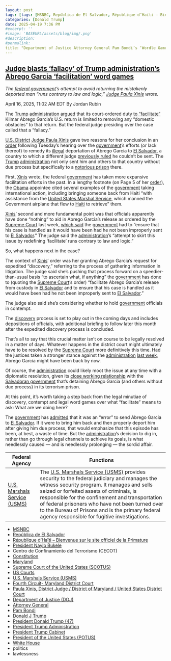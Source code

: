 ```yaml
---
layout: post
tags: [tags: [MSNBC, República de El Salvador, République d’Haïti – Bienvenue sur le site officiel de la Primature, President Nayib Bukele, Centro de Confinamiento del Terrorismo (CECOT), Constitution, Maryland, Supreme Court of the United States (SCOTUS), US Courts, U.S. Marshals Service (USMS), Fourth Circuit- Maryland District Court, Paula Xinis District Judge / District of Maryland / United States District Court, Department of Justice (DOJ), Attorney General, Pam Bondi, Donald J Trump, President Donald Trump (47), President Trump Administration, President Trump Cabinet, President of the United States (POTUS), White House, politics, lawlessness]
categories: [Donald Trump]
date: 2025-04-19 7:36 PM
#excerpt: ''
#image: 'BASEURL/assets/blog/img/.png'
#description:
#permalink:
title: "Department of Justice Attorney General Pam Bondi’s ‘Wordle Games’"
---
```


## [Judge blasts ‘fallacy’ of Trump administration’s Abrego Garcia ‘facilitation’ word games](https://www.msnbc.com/deadline-white-house/deadline-legal-blog/kilmar-abrego-garcia-facilitate-judge-paula-xinis-rcna201495)

*The [federal government](https://www.whitehouse.gov/)’s attempt to avoid returning the mistakenly deported man “runs contrary to law and logic,” [Judge Paula Xinis](https://www.mdd.uscourts.gov/paula-xinis-district-judge) wrote.*

April 16, 2025, 11:02 AM EDT
By Jordan Rubin

The [Trump](https://www.donaldjtrump.com/) [administration](https://www.whitehouse.gov/administration/) [argued](https://storage.courtlistener.com/recap/gov.uscourts.mdd.578815/gov.uscourts.mdd.578815.65.0.pdf) that its court-ordered duty [to “facilitate”](https://www.msnbc.com/deadline-white-house/deadline-legal-blog/trump-kilmar-abrego-garcia-deportation-supreme-court-rcna201104) Kilmar Abrego Garcia’s U.S. return is limited to removing any “domestic obstacles” to that return. But the federal judge presiding over the case called that a “fallacy.”

[U.S. District](https://www.mdd.uscourts.gov/) [Judge Paula Xinis](https://www.mdd.uscourts.gov/paula-xinis-district-judge) gave two reasons for her conclusion in an [order](https://storage.courtlistener.com/recap/gov.uscourts.mdd.578815/gov.uscourts.mdd.578815.79.0.pdf) following Tuesday’s hearing over the [government](https://www.whitehouse.gov/)’s efforts (or lack thereof) to remedy its [illegal](https://www.supremecourt.gov/opinions/24pdf/24a949_lkhn.pdf) deportation of Abrego Garcia to [El Salvador](https://www.gob.sv/), a country to which a different judge [previously ruled](https://storage.courtlistener.com/recap/gov.uscourts.mdd.578815/gov.uscourts.mdd.578815.1.1_3.pdf) he couldn’t be sent. The [Trump](https://www.donaldjtrump.com/) [administration](https://www.whitehouse.gov/administration/) not only sent him and others to that country without due process but specifically to a [notorious prison](https://www.usnews.com/photos/2025/04/15/photos-inside-el-salvadors-mega-prison) there.

First, [Xinis](https://www.mdd.uscourts.gov/paula-xinis-district-judge) wrote, the federal [government](https://www.whitehouse.gov/) has taken more expansive facilitation efforts in the past. In a lengthy footnote (on Page 5 of her [order](https://storage.courtlistener.com/recap/gov.uscourts.mdd.578815/gov.uscourts.mdd.578815.79.0.pdf)), the [Obama](https://obamawhitehouse.archives.gov/) appointee cited several examples of the [government](https://www.whitehouse.gov/) taking international action, including bringing someone back from Haiti “with assistance from the [United States Marshal Service](http://www.usdoj.gov/marshals/), which manned the Government airplane that flew to [Haiti](https://www.primature.gouv.ht/) to retrieve” them.

[Xinis](https://www.mdd.uscourts.gov/paula-xinis-district-judge)’ second and more fundamental point was that officials apparently have done “nothing” to aid in Abrego Garcia’s release as ordered by the [Supreme Court](https://www.supremecourt.gov/) last week, [which said](https://www.supremecourt.gov/opinions/24pdf/24a949_lkhn.pdf) the [government](https://www.whitehouse.gov/) had to “ensure that his case is handled as it would have been had he not been improperly sent to [El Salvador](https://www.gob.sv/).” The judge said the [administration](https://www.whitehouse.gov/administration/)’s “attempt to skirt this issue by redefining ‘facilitate’ runs contrary to law and logic.”

So, what happens next in the case?

The context of [Xinis](https://www.mdd.uscourts.gov/paula-xinis-district-judge)’ order was her granting Abrego Garcia’s request for expedited “discovery,” referring to the process of gathering information in litigation. The judge said she’s pushing that process forward on a speedier-than-usual basis “to ascertain what, if anything” the [government](https://www.whitehouse.gov/) has done to (quoting the [Supreme Court](https://www.supremecourt.gov/)’s order) “facilitate Abrego Garcia’s release from custody in [El Salvador](https://www.gob.sv/) and to ensure that his case is handled as it would have been had he not been improperly sent to [El Salvador](https://www.gob.sv/).”

The judge also said she’s considering whether to hold [government](https://www.whitehouse.gov/) officials in contempt.  

The [discovery](https://www.law.cornell.edu/wex/discovery) process is set to play out in the coming days and includes depositions of officials, with additional briefing to follow later this month after the expedited discovery process is concluded.

That’s all to say that this crucial matter isn’t on course to be legally resolved in a matter of days. Whatever happens in the district court might ultimately have to be resolved by the [Supreme Court](https://www.supremecourt.gov/) more definitively this time. Had the justices taken a stronger stance against the [administration](https://www.whitehouse.gov/administration/) [last week](https://www.msnbc.com/deadline-white-house/deadline-legal-blog/trump-kilmar-abrego-garcia-deportation-supreme-court-rcna201104), Abrego Garcia might have been back by now.

Of course, the [administration](https://www.whitehouse.gov/administration/) could likely moot the issue at any time with a diplomatic resolution, given its [close working relationship](https://www.msnbc.com/deadline-white-house/deadline-legal-blog/nayib-bukele-white-house-kilmar-abrego-garcia-rcna201287) with the [Salvadoran government](https://www.gob.sv/) that’s detaining Abrego Garcia (and others without due process) in its terrorism prison.

At this point, it’s worth taking a step back from the legal minutiae of discovery, contempt and legal word games over what “facilitate” means to ask: What are we doing here?

The [government](https://www.whitehouse.gov/) has [admitted](https://www.supremecourt.gov/DocketPDF/24/24A949/354843/20250407103341248_Kristi%20Noem%20application.pdf) that it was an “error” to send Abrego Garcia to [El Salvador](https://www.gob.sv/). If it were to bring him back and then properly deport him after giving him due process, that would emphasize that this episode has been, at best, a waste of time. But the [administration](https://www.whitehouse.gov/administration/)’s decision to dig in, rather than go through legal channels to achieve its goals, is what needlessly caused — and is needlessly prolonging — the sordid affair.

| Federal Agency | Functions |
|---|---|
| [U.S. Marshals Service (USMS)](http://www.usdoj.gov/marshals/) | The [U.S. Marshals Service (USMS)](http://www.usdoj.gov/marshals/) provides security to the federal judiciary and manages the witness security program. It manages and sells seized or forfeited assets of criminals, is responsible for the confinement and transportation of federal prisoners who have not been turned over to the Bureau of Prisons and is the primary federal agency responsible for fugitive investigations. |

- [MSNBC](https://www.msnbc.com/)
- [República de El Salvador](https://www.gob.sv/)
- [République d’Haïti – Bienvenue sur le site officiel de la Primature](https://www.primature.gouv.ht/)
- [President Nayib Bukele](https://www.presidencia.gob.sv/)
- Centro de Confinamiento del Terrorismo (CECOT)
- [Constitution](https://constitution.congress.gov/)
- [Maryland](https://www.maryland.gov/)
- [Supreme Court of the United States (SCOTUS)](https://www.supremecourt.gov/)
- [US Courts](https://www.uscourts.gov/)
- [U.S. Marshals Service (USMS)](http://www.usdoj.gov/marshals/)
- [Fourth Circuit- Maryland District Court](https://www.mdd.uscourts.gov/)
- [Paula Xinis, District Judge / District of Maryland / United States District Court](https://www.mdd.uscourts.gov/paula-xinis-district-judge)
- [Department of Justice (DOJ)](https://www.justice.gov/)
- [Attorney General](www.justice.gov/)
- [Pam Bondi](https://www.justice.gov/ag/staff-profile/meet-attorney-general)
- [Donald J Trump](https://www.donaldjtrump.com/)
- [President Donald Trump (47)](https://www.whitehouse.gov/administration/donald-j-trump/)
- [President Trump Administration](https://www.whitehouse.gov/administration/)
- [President Trump Cabinet](https://www.whitehouse.gov/administration/the-cabinet/)
- [President of the United States (POTUS)](https://www.whitehouse.gov/)
- [White House](https://www.whitehouse.gov/)
- politics 
- lawlessness 
